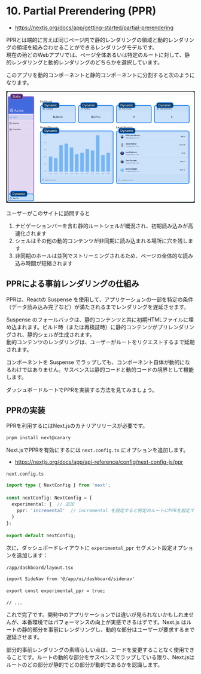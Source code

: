 # 10. Partial Prerendering (PPR)

- https://nextjs.org/docs/app/getting-started/partial-prerendering

PPRとは端的に言えば同じページ内で静的レンダリングの領域と動的レンダリングの領域を組み合わせることができるレンダリングモデルです。  
現在の殆どのWebアプリでは、ページ全体あるいは特定のルートに対して、静的レンダリングと動的レンダリングのどちらかを選択しています。

このアプリを動的コンポーネントと静的コンポーネントに分割すると次のようになります。

![img](img/10_ppr_site.png)

ユーザーがこのサイトに訪問すると

1. ナビゲーションバーを含む静的ルートシェルが概況され、初期読み込みが高速化されます
2. シェルはその他の動的コンテンツが非同期に読み込まれる場所に穴を残します
3. 非同期のホールは並列でストリーミングされるため、ページの全体的な読み込み時間が短縮されます


## PPRによる事前レンダリングの仕組み

PPRは、Reactの Suspense を使用して、アプリケーションの一部を特定の条件（データ読み込み完了など）が満たされるまでレンダリングを遅延させます。

Suspense のフォールバックは、静的コンテンツと共に初期HTMLファイルに埋め込まれます。ビルド時（または再検証時）に静的コンテンツがプリレンダリングされ、静的シェルが生成されます。  
動的コンテンツのレンダリングは、ユーザーがルートをリクエストするまで延期されます。

コンポーネントを Suspense でラップしても、コンポーネント自体が動的になるわけではありません。サスペンスは静的コードと動的コードの境界として機能します。

ダッシュボードルートでPPRを実装する方法を見てみましょう。


## PPRの実装

PPRを利用するにはNext.jsのカナリアリリースが必要です。

```bash
pnpm install next@canary
```

Next.jsでPPRを有効にするには `next.config.ts` にオプションを追加します。

- https://nextjs.org/docs/app/api-reference/config/next-config-js/ppr


`next.config.ts`
```ts
import type { NextConfig } from 'next';

const nextConfig: NextConfig = {
  experimental: {  // 追加
    ppr: 'incremental'  // incremental を設定すると特定のルートにPPRを設定できるようになります。
  }
};

export default nextConfig;
```


次に、ダッシュボードレイアウトに `experimental_ppr` セグメント設定オプションを追加します：


`/app/dashboard/layout.tsx`
```tsx
import SideNav from '@/app/ui/dashboard/sidenav'

export const experimental_ppr = true;

// ...
```

これで完了です。開発中のアプリケーションでは違いが見られないかもしれませんが、本番環境ではパフォーマンスの向上が実感できるはずです。Next.js はルートの静的部分を事前にレンダリングし、動的な部分はユーザーが要求するまで遅延させます。

部分的事前レンダリングの素晴らしい点は、コードを変更することなく使用できることです。ルートの動的な部分をサスペンスでラップしている限り、Next.jsはルートのどの部分が静的でどの部分が動的であるかを認識します。
